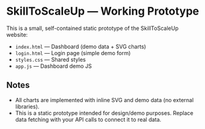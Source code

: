 # SkillToScaleUp — Working Prototype

This is a small, self-contained static prototype of the SkillToScaleUp website:
- `index.html` — Dashboard (demo data + SVG charts)
- `login.html` — Login page (simple demo form)
- `styles.css` — Shared styles
- `app.js` — Dashboard demo JS



## Notes
- All charts are implemented with inline SVG and demo data (no external libraries).
- This is a static prototype intended for design/demo purposes. Replace data fetching with your API calls to connect it to real data.
